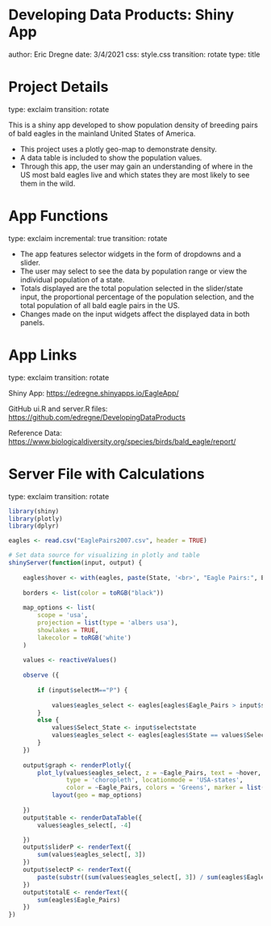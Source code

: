 Developing Data Products: Shiny App
========================================================
author: Eric Dregne
date: 3/4/2021
css: style.css
transition: rotate
type: title

Project Details
========================================================
type: exclaim
transition: rotate

This is a shiny app developed to show population density of breeding pairs of bald eagles in the mainland United States of America.

- This project uses a plotly geo-map to demonstrate density.
- A data table is included to show the population values.
- Through this app, the user may gain an understanding of where in the US most bald eagles live and which states they are most likely to see them in the wild.

App Functions
========================================================
type: exclaim
incremental: true
transition: rotate

- The app features selector widgets in the form of dropdowns and a slider.
- The user may select to see the data by population range or view the individual population of a state.
- Totals displayed are the total population selected in the slider/state input, the proportional percentage of the population selection, and the total population of all bald eagle pairs in the US.
- Changes made on the input widgets affect the displayed data in both panels.

App Links
========================================================
type: exclaim
transition: rotate

Shiny App: https://edregne.shinyapps.io/EagleApp/

GitHub ui.R and server.R files: https://github.com/edregne/DevelopingDataProducts

Reference Data: https://www.biologicaldiversity.org/species/birds/bald_eagle/report/

<style>
pre {
  white-space: pre !important;
  overflow-x: scroll !important;
  overflow-y: scroll !important;
  height: 200vh !important;
}
</style>

Server File with Calculations
========================================================
type: exclaim
transition: rotate


```r
library(shiny)
library(plotly)
library(dplyr)

eagles <- read.csv("EaglePairs2007.csv", header = TRUE)

# Set data source for visualizing in plotly and table
shinyServer(function(input, output) {
    
    eagles$hover <- with(eagles, paste(State, '<br>', "Eagle Pairs:", Eagle_Pairs))
    
    borders <- list(color = toRGB("black"))
    
    map_options <- list(
        scope = 'usa',
        projection = list(type = 'albers usa'),
        showlakes = TRUE,
        lakecolor = toRGB('white')
    )
    
    values <- reactiveValues()
    
    observe ({
        
        if (input$selectM=="P") {
            
            values$eagles_select <- eagles[eagles$Eagle_Pairs > input$sliderPOP[1] & eagles$Eagle_Pairs <= input$sliderPOP[2], ]
        }
        else {
            values$Select_State <- input$selectstate
            values$eagles_select <- eagles[eagles$State == values$Select_State, ]
        }
    })
    
    output$graph <- renderPlotly({
        plot_ly(values$eagles_select, z = ~Eagle_Pairs, text = ~hover, locations = ~Abbrev,
                type = 'choropleth', locationmode = 'USA-states',
                color = ~Eagle_Pairs, colors = 'Greens', marker = list(line = ~borders)) %>%
            layout(geo = map_options) 
        
    })
    output$table <- renderDataTable({
        values$eagles_select[, -4]

    })
    output$sliderP <- renderText({
        sum(values$eagles_select[, 3])
    })
    output$selectP <- renderText({
        paste(substr((sum(values$eagles_select[, 3]) / sum(eagles$Eagle_Pairs))*100, 1, 5),"%")
    })
    output$totalE <- renderText({ 
        sum(eagles$Eagle_Pairs)
    })
})
```
